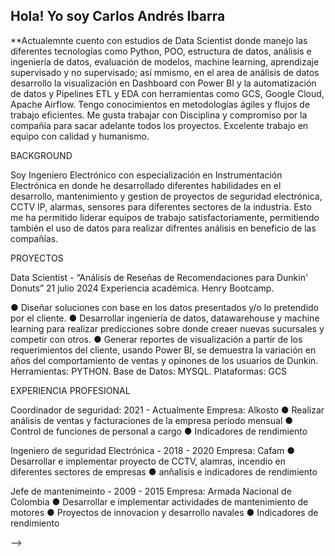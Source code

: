 ## Hola! Yo soy Carlos Andrés Ibarra

**Actualemnte cuento con estudios de Data Scientist donde manejo las diferentes tecnologías como Python, POO, estructura de datos, análisis e ingeniería de datos, evaluación de modelos, machine learning, aprendizaje supervisado y no supervisado; así mmismo, en el area de análisis de datos desarrollo la visualización en Dashboard con Power BI y la automatización de datos y Pipelines ETL y EDA con herramientas como GCS, Google Cloud, Apache Airflow. 
Tengo conocimientos en metodologías ágiles y flujos de trabajo eficientes. Me gusta trabajar con  Disciplina y compromiso por la compañía para sacar adelante todos los proyectos. Excelente trabajo en equipo con calidad y humanismo. 

BACKGROUND

Soy Ingeniero Electrónico con especialización en Instrumentación Electrónica en donde he desarrollado diferentes habilidades en el desarrollo, mantenimiento y gestion de proyectos de seguridad electrónica, CCTV IP, alarmas, sensores para diferentes sectores de la industria. Esto me ha permitido liderar equipos de trabajo satisfactoriamente, permitiendo también el uso de datos para realizar difrentes análisis en beneficio de las compañías. 

PROYECTOS

Data Scientist - “Análisis de Reseñas de Recomendaciones para Dunkin' Donuts”				 21  julio 2024
Experiencia académica. Henry Bootcamp.

  ●	Diseñar soluciones con base en los datos presentados y/o lo pretendido por el cliente. 
  ●	Desarrollar ingeniería de datos, datawarehouse y machine learning para realizar predicciones sobre donde creaer nuevas sucursales y competir con otros.
  ●	Generar reportes de visualización a partir de los requerimientos del cliente, usando Power BI, se demuestra la variación en años del comportamiento de ventas y opinones       de los usuarios de Dunkin.
   	Herramientas: PYTHON. Base de Datos: MYSQL. Plataformas: GCS

EXPERIENCIA PROFESIONAL

Coordinador de seguridad: 2021 - Actualmente
    Empresa: Alkosto
    ●	Realizar análisis de ventas y facturaciones de la empresa periodo mensual
    ●	Control de funciones de personal a cargo
    ●	 Indicadores de rendimiento

Ingeniero de seguridad Electrónica - 2018 - 2020
    Empresa: Cafam
    ●	 Desarrollar e implementar proyecto de CCTV, alamras, incendio en diferentes sectores de empresas
    ●	 anñalisis e indicadores de rendimiento

Jefe de mantenimeinto - 2009 - 2015
    Empresa: Armada Nacional de Colombia
    ●	 Desarrollar e implementar actividades de mantenimiento de motores
    ●	 Proyectos de innovacion y desarrollo navales
    ●	 Indicadores de rendimiento

-->
